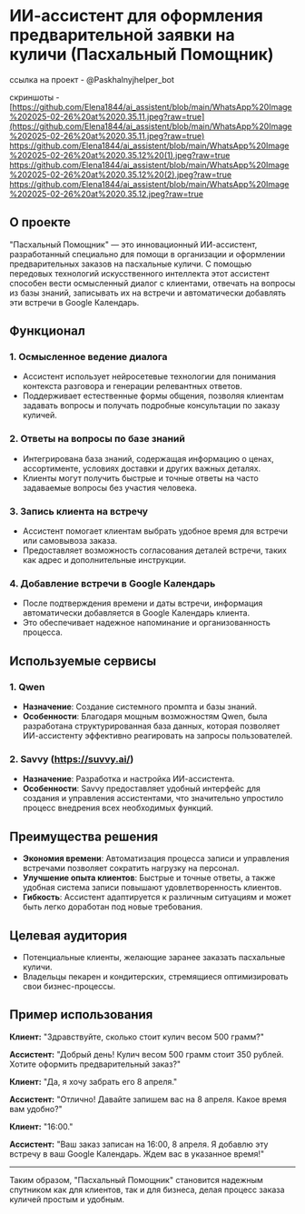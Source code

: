 # ИИ-ассистент для оформления предварительной заявки на куличи (Пасхальный Помощник)

ссылка на проект - @Paskhalnyjhelper_bot

скриншоты  - 
[https://github.com/Elena1844/ai_assistent/blob/main/WhatsApp%20Image%202025-02-26%20at%2020.35.11.jpeg?raw=true](https://github.com/Elena1844/ai_assistent/blob/main/WhatsApp%20Image%202025-02-26%20at%2020.35.11.jpeg?raw=true)
https://github.com/Elena1844/ai_assistent/blob/main/WhatsApp%20Image%202025-02-26%20at%2020.35.12%20(1).jpeg?raw=true
https://github.com/Elena1844/ai_assistent/blob/main/WhatsApp%20Image%202025-02-26%20at%2020.35.12%20(2).jpeg?raw=true
https://github.com/Elena1844/ai_assistent/blob/main/WhatsApp%20Image%202025-02-26%20at%2020.35.12.jpeg?raw=true


## О проекте

"Пасхальный Помощник" — это инновационный ИИ-ассистент, разработанный специально для помощи в организации и оформлении предварительных заказов на пасхальные куличи. С помощью передовых технологий искусственного интеллекта этот ассистент способен вести осмысленный диалог с клиентами, отвечать на вопросы из базы знаний, записывать их на встречи и автоматически добавлять эти встречи в Google Календарь.

## Функционал

### 1. **Осмысленное ведение диалога**
   - Ассистент использует нейросетевые технологии для понимания контекста разговора и генерации релевантных ответов.
   - Поддерживает естественные формы общения, позволяя клиентам задавать вопросы и получать подробные консультации по заказу куличей.

### 2. **Ответы на вопросы по базе знаний**
   - Интегрирована база знаний, содержащая информацию о ценах, ассортименте, условиях доставки и других важных деталях.
   - Клиенты могут получить быстрые и точные ответы на часто задаваемые вопросы без участия человека.

### 3. **Запись клиента на встречу**
   - Ассистент помогает клиентам выбрать удобное время для встречи или самовывоза заказа.
   - Предоставляет возможность согласования деталей встречи, таких как адрес и дополнительные инструкции.

### 4. **Добавление встречи в Google Календарь**
   - После подтверждения времени и даты встречи, информация автоматически добавляется в Google Календарь клиента.
   - Это обеспечивает надежное напоминание и организованность процесса.

## Используемые сервисы

### 1. **Qwen**
   - **Назначение**: Создание системного промпта и базы знаний.
   - **Особенности**: Благодаря мощным возможностям Qwen, была разработана структурированная база данных, которая позволяет ИИ-ассистенту эффективно реагировать на запросы пользователей.

### 2. **Savvy (https://suvvy.ai/)**
   - **Назначение**: Разработка и настройка ИИ-ассистента.
   - **Особенности**: Savvy предоставляет удобный интерфейс для создания и управления ассистентами, что значительно упростило процесс внедрения всех необходимых функций.

## Преимущества решения

- **Экономия времени**: Автоматизация процесса записи и управления встречами позволяет сократить нагрузку на персонал.
- **Улучшение опыта клиентов**: Быстрые и точные ответы, а также удобная система записи повышают удовлетворенность клиентов.
- **Гибкость**: Ассистент адаптируется к различным ситуациям и может быть легко доработан под новые требования.

## Целевая аудитория

- Потенциальные клиенты, желающие заранее заказать пасхальные куличи.
- Владельцы пекарен и кондитерских, стремящиеся оптимизировать свои бизнес-процессы.

## Пример использования

**Клиент:** "Здравствуйте, сколько стоит кулич весом 500 грамм?"

**Ассистент:** "Добрый день! Кулич весом 500 грамм стоит 350 рублей. Хотите оформить предварительный заказ?"

**Клиент:** "Да, я хочу забрать его 8 апреля."

**Ассистент:** "Отлично! Давайте запишем вас на 8 апреля. Какое время вам удобно?"

**Клиент:** "16:00."

**Ассистент:** "Ваш заказ записан на 16:00, 8 апреля. Я добавлю эту встречу в ваш Google Календарь. Ждем вас в указанное время!"

---

Таким образом, "Пасхальный Помощник" становится надежным спутником как для клиентов, так и для бизнеса, делая процесс заказа куличей простым и удобным.
